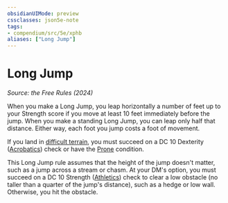 ```yaml
---
obsidianUIMode: preview
cssclasses: json5e-note
tags:
- compendium/src/5e/xphb
aliases: ["Long Jump"]
---
```

# Long Jump
*Source: the Free Rules (2024)* 

When you make a Long Jump, you leap horizontally a number of feet up to your Strength score if you move at least 10 feet immediately before the jump. When you make a standing Long Jump, you can leap only half that distance. Either way, each foot you jump costs a foot of movement.

If you land in [difficult terrain](difficult-terrain-xphb.md), you must succeed on a DC 10 Dexterity ([Acrobatics](skills.md#Acrobatics)) check or have the [Prone](conditions.md#Prone) condition.

This Long Jump rule assumes that the height of the jump doesn't matter, such as a jump across a stream or chasm. At your DM's option, you must succeed on a DC 10 Strength ([Athletics](skills.md#Athletics)) check to clear a low obstacle (no taller than a quarter of the jump's distance), such as a hedge or low wall. Otherwise, you hit the obstacle.